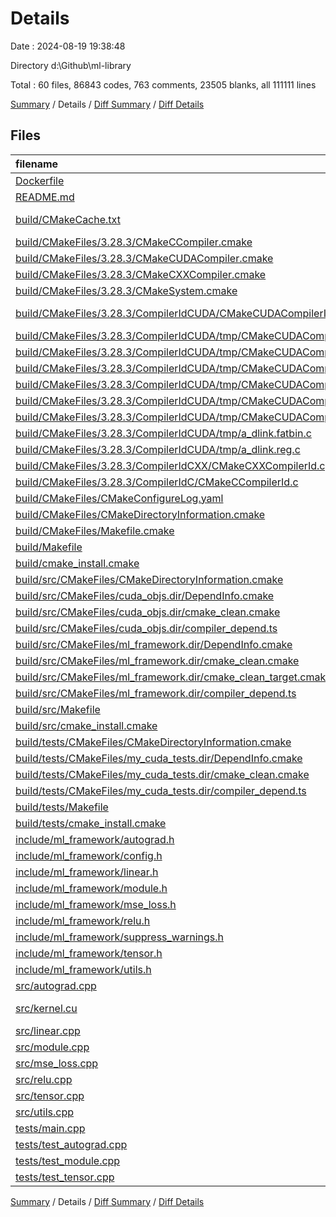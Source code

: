# Details

Date : 2024-08-19 19:38:48

Directory d:\\Github\\ml-library

Total : 60 files,  86843 codes, 763 comments, 23505 blanks, all 111111 lines

[Summary](results.md) / Details / [Diff Summary](diff.md) / [Diff Details](diff-details.md)

## Files
| filename | language | code | comment | blank | total |
| :--- | :--- | ---: | ---: | ---: | ---: |
| [Dockerfile](/Dockerfile) | Docker | 17 | 24 | 10 | 51 |
| [README.md](/README.md) | Markdown | 7 | 0 | 1 | 8 |
| [build/CMakeCache.txt](/build/CMakeCache.txt) | CMake Cache | 636 | 0 | 148 | 784 |
| [build/CMakeFiles/3.28.3/CMakeCCompiler.cmake](/build/CMakeFiles/3.28.3/CMakeCCompiler.cmake) | CMake | 57 | 0 | 18 | 75 |
| [build/CMakeFiles/3.28.3/CMakeCUDACompiler.cmake](/build/CMakeFiles/3.28.3/CMakeCUDACompiler.cmake) | CMake | 60 | 0 | 17 | 77 |
| [build/CMakeFiles/3.28.3/CMakeCXXCompiler.cmake](/build/CMakeFiles/3.28.3/CMakeCXXCompiler.cmake) | CMake | 66 | 0 | 20 | 86 |
| [build/CMakeFiles/3.28.3/CMakeSystem.cmake](/build/CMakeFiles/3.28.3/CMakeSystem.cmake) | CMake | 10 | 0 | 6 | 16 |
| [build/CMakeFiles/3.28.3/CompilerIdCUDA/CMakeCUDACompilerId.cu](/build/CMakeFiles/3.28.3/CompilerIdCUDA/CMakeCUDACompilerId.cu) | CUDA C++ | 337 | 28 | 104 | 469 |
| [build/CMakeFiles/3.28.3/CompilerIdCUDA/tmp/CMakeCUDACompilerId.cpp1.ii](/build/CMakeFiles/3.28.3/CompilerIdCUDA/tmp/CMakeCUDACompilerId.cpp1.ii) | C++ | 23,626 | 0 | 11,471 | 35,097 |
| [build/CMakeFiles/3.28.3/CompilerIdCUDA/tmp/CMakeCUDACompilerId.cpp4.ii](/build/CMakeFiles/3.28.3/CompilerIdCUDA/tmp/CMakeCUDACompilerId.cpp4.ii) | C++ | 22,352 | 0 | 10,832 | 33,184 |
| [build/CMakeFiles/3.28.3/CompilerIdCUDA/tmp/CMakeCUDACompilerId.cudafe1.c](/build/CMakeFiles/3.28.3/CompilerIdCUDA/tmp/CMakeCUDACompilerId.cudafe1.c) | C | 27 | 0 | 9 | 36 |
| [build/CMakeFiles/3.28.3/CompilerIdCUDA/tmp/CMakeCUDACompilerId.cudafe1.cpp](/build/CMakeFiles/3.28.3/CompilerIdCUDA/tmp/CMakeCUDACompilerId.cudafe1.cpp) | C++ | 35,353 | 0 | 4 | 35,357 |
| [build/CMakeFiles/3.28.3/CompilerIdCUDA/tmp/CMakeCUDACompilerId.cudafe1.stub.c](/build/CMakeFiles/3.28.3/CompilerIdCUDA/tmp/CMakeCUDACompilerId.cudafe1.stub.c) | C | 14 | 0 | 2 | 16 |
| [build/CMakeFiles/3.28.3/CompilerIdCUDA/tmp/CMakeCUDACompilerId.fatbin.c](/build/CMakeFiles/3.28.3/CompilerIdCUDA/tmp/CMakeCUDACompilerId.fatbin.c) | C | 60 | 0 | 1 | 61 |
| [build/CMakeFiles/3.28.3/CompilerIdCUDA/tmp/a_dlink.fatbin.c](/build/CMakeFiles/3.28.3/CompilerIdCUDA/tmp/a_dlink.fatbin.c) | C | 55 | 0 | 1 | 56 |
| [build/CMakeFiles/3.28.3/CompilerIdCUDA/tmp/a_dlink.reg.c](/build/CMakeFiles/3.28.3/CompilerIdCUDA/tmp/a_dlink.reg.c) | C | 1 | 0 | 1 | 2 |
| [build/CMakeFiles/3.28.3/CompilerIdCXX/CMakeCXXCompilerId.cpp](/build/CMakeFiles/3.28.3/CompilerIdCXX/CMakeCXXCompilerId.cpp) | C++ | 659 | 63 | 148 | 870 |
| [build/CMakeFiles/3.28.3/CompilerIdC/CMakeCCompilerId.c](/build/CMakeFiles/3.28.3/CompilerIdC/CMakeCCompilerId.c) | C | 670 | 61 | 150 | 881 |
| [build/CMakeFiles/CMakeConfigureLog.yaml](/build/CMakeFiles/CMakeConfigureLog.yaml) | YAML | 1,043 | 40 | 46 | 1,129 |
| [build/CMakeFiles/CMakeDirectoryInformation.cmake](/build/CMakeFiles/CMakeDirectoryInformation.cmake) | CMake | 12 | 0 | 5 | 17 |
| [build/CMakeFiles/Makefile.cmake](/build/CMakeFiles/Makefile.cmake) | CMake | 163 | 0 | 6 | 169 |
| [build/Makefile](/build/Makefile) | Makefile | 83 | 53 | 47 | 183 |
| [build/cmake_install.cmake](/build/cmake_install.cmake) | CMake | 51 | 0 | 11 | 62 |
| [build/src/CMakeFiles/CMakeDirectoryInformation.cmake](/build/src/CMakeFiles/CMakeDirectoryInformation.cmake) | CMake | 12 | 0 | 5 | 17 |
| [build/src/CMakeFiles/cuda_objs.dir/DependInfo.cmake](/build/src/CMakeFiles/cuda_objs.dir/DependInfo.cmake) | CMake | 17 | 0 | 7 | 24 |
| [build/src/CMakeFiles/cuda_objs.dir/cmake_clean.cmake](/build/src/CMakeFiles/cuda_objs.dir/cmake_clean.cmake) | CMake | 8 | 0 | 2 | 10 |
| [build/src/CMakeFiles/cuda_objs.dir/compiler_depend.ts](/build/src/CMakeFiles/cuda_objs.dir/compiler_depend.ts) | TypeScript | 2 | 0 | 1 | 3 |
| [build/src/CMakeFiles/ml_framework.dir/DependInfo.cmake](/build/src/CMakeFiles/ml_framework.dir/DependInfo.cmake) | CMake | 23 | 0 | 7 | 30 |
| [build/src/CMakeFiles/ml_framework.dir/cmake_clean.cmake](/build/src/CMakeFiles/ml_framework.dir/cmake_clean.cmake) | CMake | 22 | 0 | 2 | 24 |
| [build/src/CMakeFiles/ml_framework.dir/cmake_clean_target.cmake](/build/src/CMakeFiles/ml_framework.dir/cmake_clean_target.cmake) | CMake | 3 | 0 | 1 | 4 |
| [build/src/CMakeFiles/ml_framework.dir/compiler_depend.ts](/build/src/CMakeFiles/ml_framework.dir/compiler_depend.ts) | TypeScript | 2 | 0 | 1 | 3 |
| [build/src/Makefile](/build/src/Makefile) | Makefile | 224 | 71 | 92 | 387 |
| [build/src/cmake_install.cmake](/build/src/cmake_install.cmake) | CMake | 37 | 0 | 8 | 45 |
| [build/tests/CMakeFiles/CMakeDirectoryInformation.cmake](/build/tests/CMakeFiles/CMakeDirectoryInformation.cmake) | CMake | 12 | 0 | 5 | 17 |
| [build/tests/CMakeFiles/my_cuda_tests.dir/DependInfo.cmake](/build/tests/CMakeFiles/my_cuda_tests.dir/DependInfo.cmake) | CMake | 20 | 0 | 7 | 27 |
| [build/tests/CMakeFiles/my_cuda_tests.dir/cmake_clean.cmake](/build/tests/CMakeFiles/my_cuda_tests.dir/cmake_clean.cmake) | CMake | 16 | 0 | 2 | 18 |
| [build/tests/CMakeFiles/my_cuda_tests.dir/compiler_depend.ts](/build/tests/CMakeFiles/my_cuda_tests.dir/compiler_depend.ts) | TypeScript | 2 | 0 | 1 | 3 |
| [build/tests/Makefile](/build/tests/Makefile) | Makefile | 143 | 56 | 65 | 264 |
| [build/tests/cmake_install.cmake](/build/tests/cmake_install.cmake) | CMake | 37 | 0 | 8 | 45 |
| [include/ml_framework/autograd.h](/include/ml_framework/autograd.h) | C++ | 0 | 1 | 1 | 2 |
| [include/ml_framework/config.h](/include/ml_framework/config.h) | C++ | 68 | 9 | 10 | 87 |
| [include/ml_framework/linear.h](/include/ml_framework/linear.h) | C++ | 23 | 4 | 4 | 31 |
| [include/ml_framework/module.h](/include/ml_framework/module.h) | C++ | 32 | 4 | 5 | 41 |
| [include/ml_framework/mse_loss.h](/include/ml_framework/mse_loss.h) | C++ | 4 | 2 | 0 | 6 |
| [include/ml_framework/relu.h](/include/ml_framework/relu.h) | C++ | 20 | 0 | 6 | 26 |
| [include/ml_framework/suppress_warnings.h](/include/ml_framework/suppress_warnings.h) | C++ | 10 | 1 | 3 | 14 |
| [include/ml_framework/tensor.h](/include/ml_framework/tensor.h) | C++ | 56 | 2 | 11 | 69 |
| [include/ml_framework/utils.h](/include/ml_framework/utils.h) | C++ | 5 | 2 | 1 | 8 |
| [src/autograd.cpp](/src/autograd.cpp) | C++ | 0 | 0 | 1 | 1 |
| [src/kernel.cu](/src/kernel.cu) | CUDA C++ | 72 | 10 | 18 | 100 |
| [src/linear.cpp](/src/linear.cpp) | C++ | 28 | 12 | 8 | 48 |
| [src/module.cpp](/src/module.cpp) | C++ | 74 | 56 | 19 | 149 |
| [src/mse_loss.cpp](/src/mse_loss.cpp) | C++ | 0 | 0 | 1 | 1 |
| [src/relu.cpp](/src/relu.cpp) | C++ | 28 | 0 | 6 | 34 |
| [src/tensor.cpp](/src/tensor.cpp) | C++ | 273 | 42 | 49 | 364 |
| [src/utils.cpp](/src/utils.cpp) | C++ | 0 | 0 | 1 | 1 |
| [tests/main.cpp](/tests/main.cpp) | C++ | 7 | 0 | 1 | 8 |
| [tests/test_autograd.cpp](/tests/test_autograd.cpp) | C++ | 0 | 0 | 1 | 1 |
| [tests/test_module.cpp](/tests/test_module.cpp) | C++ | 34 | 187 | 44 | 265 |
| [tests/test_tensor.cpp](/tests/test_tensor.cpp) | C++ | 170 | 35 | 43 | 248 |

[Summary](results.md) / Details / [Diff Summary](diff.md) / [Diff Details](diff-details.md)